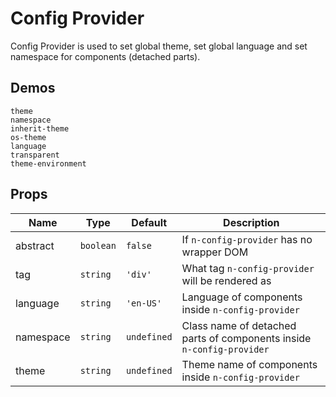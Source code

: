 # Config Provider
Config Provider is used to set global theme, set global language and set namespace for components (detached parts).
## Demos
```demo
theme
namespace
inherit-theme
os-theme
language
transparent
theme-environment
```
## Props
|Name|Type|Default|Description|
|-|-|-|-|
|abstract|`boolean`|`false`|If `n-config-provider` has no wrapper DOM|
|tag|`string`|`'div'`|What tag `n-config-provider` will be rendered as|
|language|`string`|`'en-US'`|Language of components inside `n-config-provider`|
|namespace|`string`|`undefined`|Class name of detached parts of components inside `n-config-provider`|
|theme|`string`|`undefined`|Theme name of components inside `n-config-provider`|
